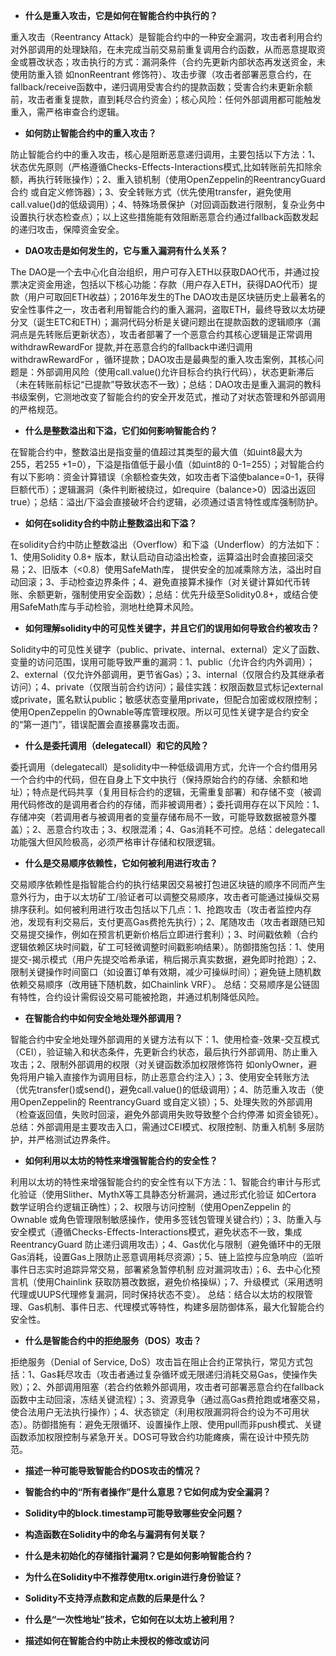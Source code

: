 - **什么是重入攻击，它是如何在智能合约中执行的？**

重入攻击（Reentrancy Attack）是智能合约中的一种安全漏洞，攻击者利用合约对外部调用的处理缺陷，在未完成当前交易前重复调用合约函数，从而恶意提取资金或篡改状态；攻击执行的方式：漏洞条件（合约先更新内部状态再发送资金，未使用防重入锁 如nonReentrant 修饰符）、攻击步骤（攻击者部署恶意合约，在fallback/receive函数中，递归调用受害合约的提款函数；受害合约未更新余额前，攻击者重复提款，直到耗尽合约资金）；核心风险：任何外部调用都可能触发重入，需严格审查合约逻辑。

- **如何防止智能合约中的重入攻击？**

防止智能合约中的重入攻击，核心是阻断恶意递归调用，主要包括以下方法：1、状态优先原则（严格遵循Checks-Effects-Interactions模式,比如转账前先扣除余额，再执行转账操作）；2、重入锁机制（使用OpenZeppelin的ReentrancyGuard合约 或自定义修饰器）；3、安全转账方式（优先使用transfer，避免使用call.value()d的低级调用）；4、特殊场景保护（对回调函数进行限制，复杂业务中设置执行状态检查点）；以上这些措施能有效阻断恶意合约通过fallback函数发起的递归攻击，保障资金安全。

- **DAO攻击是如何发生的，它与重入漏洞有什么关系？**

The DAO是一个去中心化自治组织，用户可存入ETH以获取DAO代币，并通过投票决定资金用途，包括以下核心功能：存款（用户存入ETH，获得DAO代币）提款（用户可取回ETH收益）；2016年发生的The DAO攻击是区块链历史上最著名的安全性事件之一，攻击者利用智能合约的重入漏洞，盗取ETH，最终导致以太坊硬分叉（诞生ETC和ETH）；漏洞代码分析是关键问题出在提款函数的逻辑顺序（漏洞点是先转账后更新状态），攻击者部署了一个恶意合约其核心逻辑是正常调用withdrawRewardFor 提款,并在恶意合约的fallback中递归调用withdrawRewardFor ，循环提款；DAO攻击是最典型的重入攻击案例，其核心问题是：外部调用风险（使用call.value()允许目标合约执行代码），状态更新滞后（未在转账前标记“已提款”导致状态不一致）；总结：DAO攻击是重入漏洞的教科书级案例，它测地改变了智能合约的安全开发范式，推动了对状态管理和外部调用的严格规范。

- **什么是整数溢出和下溢，它们如何影响智能合约？**

在智能合约中，整数溢出是指变量的值超过其类型的最大值（如uint8最大为255，若255 +1=0），下溢是指值低于最小值（如uint8的 0-1=255）；对智能合约有以下影响：资金计算错误（余额检查失效，如攻击者下溢使balance=0-1，获得巨额代币）；逻辑漏洞（条件判断被绕过，如require（balance>0）因溢出返回true）；总结：溢出/下溢会直接破坏合约逻辑，必须通过语言特性或库强制防护。

- **如何在solidity合约中防止整数溢出和下溢？**

在solidity合约中防止整数溢出（Overflow）和下溢（Underflow）的方法如下：1、使用Solidity 0.8+ 版本，默认启动自动溢出检查，运算溢出时会直接回滚交易；2、旧版本（<0.8）使用SafeMath库， 提供安全的加减乘除方法，溢出时自动回滚；3、手动检查边界条件；4、避免直接算术操作（对关键计算如代币转账、余额更新，强制使用安全函数）；总结：优先升级至Solidity0.8+，或结合使用SafeMath库与手动检验，测地杜绝算术风险。

- **如何理解solidity中的可见性关键字，并且它们的误用如何导致合约被攻击？**

Solidity中的可见性关键字（public、private、internal、external）定义了函数、变量的访问范围，误用可能导致严重的漏洞：1、public（允许合约内外调用）；2、external（仅允许外部调用，更节省Gas）；3、internal（仅限合约及其继承者访问）；4、private（仅限当前合约访问）；最佳实践：权限函数显式标记external或private，匿名默认public；敏感状态变量用private，但配合加密或权限控制；使用OpenZeppelin 的Ownable等库管理权限。所以可见性关键字是合约安全的“第一道门”，错误配置会直接暴露攻击面。

- **什么是委托调用（delegatecall）和它的风险？**

委托调用（delegatecall）是solidity中一种低级调用方式，允许一个合约借用另一个合约中的代码，但在自身上下文中执行（保持原始合约的存储、余额和地址）；特点是代码共享（复用目标合约的逻辑，无需重复部署）和存储不变（被调用代码修改的是调用者合约的存储，而非被调用者）；委托调用存在以下风险：1、存储冲突（若调用者与被调用者的变量存储布局不一致，可能导致数据被意外覆盖）；2、恶意合约攻击；3、权限混淆；4、Gas消耗不可控。总结：delegatecall功能强大但风险极高，必须严格审计存储和权限逻辑。

- **什么是交易顺序依赖性，它如何被利用进行攻击？**

交易顺序依赖性是指智能合约的执行结果因交易被打包进区块链的顺序不同而产生意外行为，由于以太坊矿工/验证者可以调整交易顺序，攻击者可能通过操纵交易排序获利。如何被利用进行攻击包括以下几点：1、抢跑攻击（攻击者监控内存池，发现有利交易后，支付更高Gas费抢先执行）；2、尾随攻击（攻击者跟随已知交易提交操作，例如在预言机更新价格后立即进行套利）；3、时间戳依赖（合约逻辑依赖区块时间戳，矿工可轻微调整时间戳影响结果）。防御措施包括：1、使用提交-揭示模式（用户先提交哈希承诺，稍后揭示真实数据，避免即时抢跑）；2、限制关键操作时间窗口（如设置订单有效期，减少可操纵时间）；避免链上随机数依赖交易顺序（改用链下随机数，如Chainlink VRF）。 总结：交易顺序是公链固有特性，合约设计需假设交易可能被抢跑，并通过机制降低风险。

- **在智能合约中如何安全地处理外部调用？**

智能合约中安全地处理外部调用的关键方法有以下：1、使用检查-效果-交互模式（CEI），验证输入和状态条件，先更新合约状态，最后执行外部调用、防止重入攻击；2、限制外部调用的权限（对关键函数添加权限修饰符 如onlyOwner，避免将用户输入直接作为调用目标，防止恶意合约注入）；3、使用安全转账方法（优先transfer()或send()，避免call.value()的低级调用）；4、防范重入攻击（使用OpenZeppelin的 ReentrancyGuard 或自定义锁）；5、处理失败的外部调用（检查返回值，失败时回滚，避免外部调用失败导致整个合约停滞 如资金锁死）。总结：外部调用是主要攻击入口，需通过CEI模式、权限控制、防重入机制 多层防护，并严格测试边界条件。

- **如何利用以太坊的特性来增强智能合约的安全性？**

利用以太坊的特性来增强智能合约的安全性有以下方法：1、智能合约审计与形式化验证（使用Slither、MythX等工具静态分析漏洞，通过形式化验证 如Certora 数学证明合约逻辑正确性）；2、权限与访问控制（使用OpenZeppelin 的Ownable 或角色管理限制敏感操作，使用多签钱包管理关键合约）；3、防重入与安全模式（遵循Checks-Effects-Interactions模式，避免状态不一致，集成ReentrancyGuard 防止递归调用攻击）；4、Gas优化与限制（避免循环中的无限Gas消耗，设置Gas上限防止恶意调用耗尽资源）；5、链上监控与应急响应（监听事件日志实时追踪异常交易，部署紧急暂停机制 应对漏洞攻击）；6、去中心化预言机（使用Chainlink 获取防篡改数据，避免价格操纵）；7、升级模式（采用透明代理或UUPS代理修复漏洞，同时保持状态不变）。 总结：结合以太坊的权限管理、Gas机制、事件日志、代理模式等特性，构建多层防御体系，最大化智能合约安全性。

- **什么是智能合约中的拒绝服务（DOS）攻击？**

拒绝服务（Denial of Service, DoS）攻击旨在阻止合约正常执行，常见方式包括：1、Gas耗尽攻击（攻击者通过复杂循环或无限递归消耗交易Gas，使操作失败）；2、外部调用阻塞（若合约依赖外部调用，攻击者可部署恶意合约在fallback函数中主动回滚，冻结关键流程）；3、资源竞争（通过高Gas费抢跑或堵塞交易，使合法用户无法执行操作）；4、状态锁定（利用权限漏洞将合约设为不可用状态）。防御措施有：避免无限循环、设置操作上限、使用pull而非push模式、关键函数添加权限控制与紧急开关。DOS可导致合约功能瘫痪，需在设计中预先防范。

- **描述一种可能导致智能合约DOS攻击的情况？**



- **智能合约中的“所有者操作”是什么意思？它如何成为安全漏洞？**

- **Solidity中的block.timestamp可能导致哪些安全问题？**

- **构造函数在Solidity中的命名与漏洞有何关联？**

- **什么是未初始化的存储指针漏洞？它是如何影响智能合约？**

- **为什么在Solidity中不推荐使用tx.origin进行身份验证？**

- **Solidity不支持浮点数和定点数的后果是什么？**

- **什么是“一次性地址”技术，它如何在以太坊上被利用？**

- **描述如何在智能合约中防止未授权的修改或访问**

